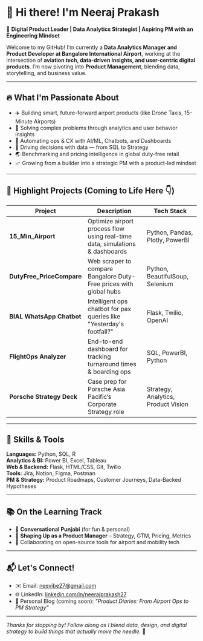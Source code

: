 # 👋 Hi there! I'm Neeraj Prakash

🚀 **Digital Product Leader | Data Analytics Strategist | Aspiring PM with an Engineering Mindset**

Welcome to my GitHub! I'm currently a **Data Analytics Manager and Product Developer at Bangalore International Airport**, working at the intersection of **aviation tech, data-driven insights, and user-centric digital products**. I’m now pivoting into **Product Management**, blending data, storytelling, and business value.

---

## 🔥 What I'm Passionate About
- ✈️ Building smart, future-forward airport products (like Drone Taxis, 15-Minute Airports)
- 🧠 Solving complex problems through analytics and user behavior insights
- 🤖 Automating ops & CX with AI/ML, Chatbots, and Dashboards
- 🧰 Driving decisions with data — from SQL to Strategy
- 🌏 Benchmarking and pricing intelligence in global duty-free retail
- 📈 Growing from a builder into a strategic PM with a product-led mindset

---

## 💼 Highlight Projects (Coming to Life Here 👇)
| Project | Description | Tech Stack |
|--------|-------------|------------|
| **15_Min_Airport** | Optimize airport process flow using real-time data, simulations & dashboards | Python, Pandas, Plotly, PowerBI |
| **DutyFree_PriceCompare** | Web scraper to compare Bangalore Duty-Free prices with global hubs | Python, BeautifulSoup, Selenium |
| **BIAL WhatsApp Chatbot** | Intelligent ops chatbot for pax queries like "Yesterday's footfall?" | Flask, Twilio, OpenAI |
| **FlightOps Analyzer** | End-to-end dashboard for tracking turnaround times & boarding ops | SQL, PowerBI, Python |
| **Porsche Strategy Deck** | Case prep for Porsche Asia Pacific’s Corporate Strategy role | Strategy, Analytics, Product Vision |

---

## 🧠 Skills & Tools
**Languages:** Python, SQL, R  
**Analytics & BI:** Power BI, Excel, Tableau  
**Web & Backend:** Flask, HTML/CSS, Git, Twilio  
**Tools:** Jira, Notion, Figma, Postman  
**PM & Strategy:** Product Roadmaps, Customer Journeys, Data-Backed Hypotheses

---

## 📚 On the Learning Track
- 📖 **Conversational Punjabi** (for fun & personal)
- 🎯 **Shaping Up as a Product Manager** – Strategy, GTM, Pricing, Metrics
- 🤝 Collaborating on open-source tools for airport and mobility tech

---

## 📬 Let's Connect!
- ✉️ Email: [neevibe27@gmail.com](mailto:neevibe27@gmail.com)
- 🌐 LinkedIn: [linkedin.com/in/neerajprakash27](https://linkedin.com/in/neerajprakash27)
- 🧠 Personal Blog (coming soon): *"Product Diaries: From Airport Ops to PM Strategy"*

---

_Thanks for stopping by! Follow along as I blend data, design, and digital strategy to build things that actually move the needle._ 🚀
